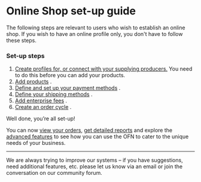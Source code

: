 # [ ](https://openfoodnetwork.org/about/organisation/)Online Shop set-up guide

The following steps are relevant to users who wish to establish an online shop. If you wish to have an online profile only, you don't have to follow these steps.

   
### Set-up steps

1. [Create profiles for, or connect with your supplying producers.](/create-or-connect-with-your-supplying-producers.md)
   You need to do this before you can add your products.
2. [Add products](/products.md)
   .
3. [Define and set up your payment methods](/payment-methods.md)
   .
4. [Define your shipping methods](/shipping-methods.md)
   .
5. [Add enterprise fees](/enterprise-fees.md)
   .
6. [Create an order cycle](/order-cycles.md)
   .

Well done, you’re all set-up!

You can now [view your orders](/view-orders.md), [get detailed reports](/reports.md) and explore the [advanced features](/advanced-features.md) to see how you can use the OFN to cater to the unique needs of your business.

---

We are always trying to improve our systems – if you have suggestions, need additional features, etc. please let us know via an email or join the conversation on our community forum.




